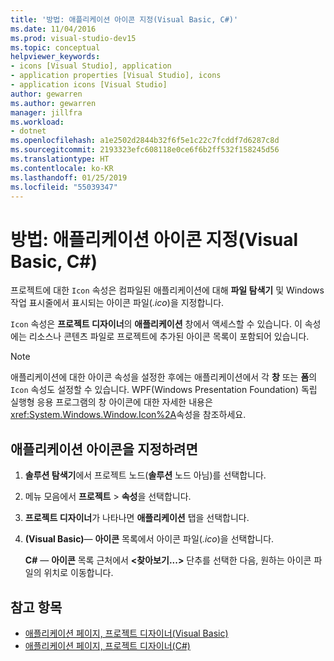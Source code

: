 ```yaml
---
title: '방법: 애플리케이션 아이콘 지정(Visual Basic, C#)'
ms.date: 11/04/2016
ms.prod: visual-studio-dev15
ms.topic: conceptual
helpviewer_keywords:
- icons [Visual Studio], application
- application properties [Visual Studio], icons
- application icons [Visual Studio]
author: gewarren
ms.author: gewarren
manager: jillfra
ms.workload:
- dotnet
ms.openlocfilehash: a1e2502d2844b32f6f5e1c22c7fcddf7d6287c8d
ms.sourcegitcommit: 2193323efc608118e0ce6f6b2ff532f158245d56
ms.translationtype: HT
ms.contentlocale: ko-KR
ms.lasthandoff: 01/25/2019
ms.locfileid: "55039347"
---
```

# <a name="how-to-specify-an-application-icon-visual-basic-c"></a>방법: 애플리케이션 아이콘 지정(Visual Basic, C#)

프로젝트에 대한 `Icon` 속성은 컴파일된 애플리케이션에 대해 **파일 탐색기** 및 Windows 작업 표시줄에서 표시되는 아이콘 파일(*.ico*)을 지정합니다.

`Icon` 속성은 **프로젝트 디자이너**의 **애플리케이션** 창에서 액세스할 수 있습니다. 이 속성에는 리소스나 콘텐츠 파일로 프로젝트에 추가된 아이콘 목록이 포함되어 있습니다.

> [!NOTE]
> 애플리케이션에 대한 아이콘 속성을 설정한 후에는 애플리케이션에서 각 **창** 또는 **폼**의 `Icon` 속성도 설정할 수 있습니다. WPF(Windows Presentation Foundation) 독립 실행형 응용 프로그램의 창 아이콘에 대한 자세한 내용은 <xref:System.Windows.Window.Icon%2A>속성을 참조하세요.

## <a name="to-specify-an-application-icon"></a>애플리케이션 아이콘을 지정하려면

1. **솔루션 탐색기**에서 프로젝트 노드(**솔루션** 노드 아님)를 선택합니다.

1. 메뉴 모음에서 **프로젝트** > **속성**을 선택합니다.

1. **프로젝트 디자이너**가 나타나면 **애플리케이션** 탭을 선택합니다.

1. **(Visual Basic)**&mdash; **아이콘** 목록에서 아이콘 파일(*.ico*)을 선택합니다.

    **C#** &mdash; **아이콘** 목록 근처에서 **\<찾아보기...>** 단추를 선택한 다음, 원하는 아이콘 파일의 위치로 이동합니다.

## <a name="see-also"></a>참고 항목

- [애플리케이션 페이지, 프로젝트 디자이너(Visual Basic)](../ide/reference/application-page-project-designer-visual-basic.md)
- [애플리케이션 페이지, 프로젝트 디자이너(C#)](../ide/reference/application-page-project-designer-csharp.md)